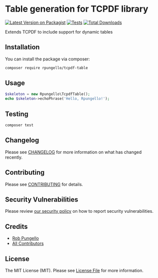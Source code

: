 # Table generation for TCPDF library

[![Latest Version on Packagist](https://img.shields.io/packagist/v/rpungello/tcpdf-table.svg?style=flat-square)](https://packagist.org/packages/rpungello/tcpdf-table)
[![Tests](https://github.com/rpungello/tcpdf-table/actions/workflows/run-tests.yml/badge.svg?branch=main)](https://github.com/rpungello/tcpdf-table/actions/workflows/run-tests.yml)
[![Total Downloads](https://img.shields.io/packagist/dt/rpungello/tcpdf-table.svg?style=flat-square)](https://packagist.org/packages/rpungello/tcpdf-table)

Extends TCPDF to include support for dynamic tables

## Installation

You can install the package via composer:

```bash
composer require rpungello/tcpdf-table
```

## Usage

```php
$skeleton = new Rpungello\TcpdfTable();
echo $skeleton->echoPhrase('Hello, Rpungello!');
```

## Testing

```bash
composer test
```

## Changelog

Please see [CHANGELOG](CHANGELOG.md) for more information on what has changed recently.

## Contributing

Please see [CONTRIBUTING](https://github.com/spatie/.github/blob/main/CONTRIBUTING.md) for details.

## Security Vulnerabilities

Please review [our security policy](../../security/policy) on how to report security vulnerabilities.

## Credits

- [Rob Pungello](https://github.com/rpungello)
- [All Contributors](../../contributors)

## License

The MIT License (MIT). Please see [License File](LICENSE.md) for more information.
